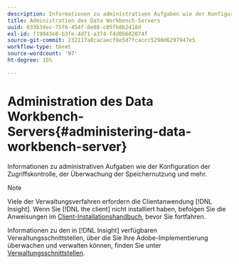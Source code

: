 ```yaml
---
description: Informationen zu administrativen Aufgaben wie der Konfiguration der Zugriffskontrolle, der Überwachung der Speichernutzung und mehr.
title: Administration des Data Workbench-Servers
uuid: 033b34ec-75f6-454f-8e08-c05fb8b2d18d
exl-id: f19043e8-b3fe-4d71-a374-f4d0b602074f
source-git-commit: 232117a8cacaecf8e5d7fcaccc5290d6297947e5
workflow-type: tm+mt
source-wordcount: '97'
ht-degree: 15%

---
```


# Administration des Data Workbench-Servers{#administering-data-workbench-server}

Informationen zu administrativen Aufgaben wie der Konfiguration der Zugriffskontrolle, der Überwachung der Speichernutzung und mehr.

>[!NOTE]
>
>Viele der Verwaltungsverfahren erfordern die Clientanwendung [!DNL Insight]. Wenn Sie [!DNL the client] nicht installiert haben, befolgen Sie die Anweisungen im [Client-Installationshandbuch](https://experienceleague.adobe.com/docs/data-workbench/using/install/c-data-workbench-client-install.html?lang=de), bevor Sie fortfahren.

Informationen zu den in [!DNL Insight] verfügbaren Verwaltungsschnittstellen, über die Sie Ihre Adobe-Implementierung überwachen und verwalten können, finden Sie unter [Verwaltungsschnittstellen](https://experienceleague.adobe.com/docs/data-workbench/using/client/t-open-ins.html#Administrative_Interfaces).
